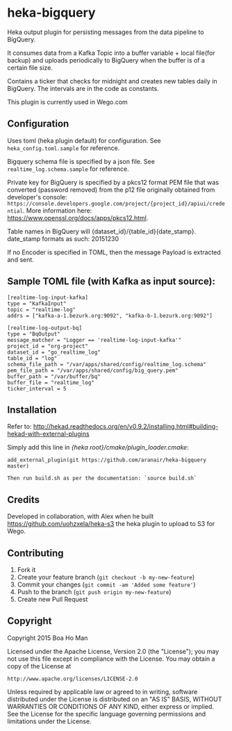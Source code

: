 # heka-bigquery
Heka output plugin for persisting messages from the data pipeline to BigQuery. 

It consumes data from a Kafka Topic into a buffer variable + local file(for backup) and uploads periodically to BigQuery when the buffer is of a certain file size. 

Contains a ticker that checks for midnight and creates new tables daily in BigQuery. The intervals are in the code as constants.

This plugin is currently used in Wego.com


## Configuration
Uses toml (heka plugin default) for configuration. See `heka_config.toml.sample` for reference.

Bigquery schema file is specified by a json file. See `realtime_log.schema.sample` for reference.

Private key for BigQuery is specified by a pkcs12 format PEM file that was converted (password removed) from the p12 file originally obtained from developer's console: `https://console.developers.google.com/project/{project_id}/apiui/credential`. More information here: https://www.openssl.org/docs/apps/pkcs12.html.

Table names in BigQuery will {dataset_id}/{table_id}{date_stamp}. date_stamp formats as such: 20151230

If no Encoder is specified in TOML, then the message Payload is extracted and sent.

## Sample TOML file (with Kafka as input source):

```
[realtime-log-input-kafka]
type = "KafkaInput"
topic = "realtime-log"
addrs = ["kafka-a-1.bezurk.org:9092", "kafka-b-1.bezurk.org:9092"]

[realtime-log-output-bq]
type = "BqOutput"
message_matcher = "Logger == 'realtime-log-input-kafka'"
project_id = "org-project"
dataset_id = "go_realtime_log"
table_id = "log"
schema_file_path = "/var/apps/shared/config/realtime_log.schema"
pem_file_path = "/var/apps/shared/config/big_query.pem"
buffer_path = "/var/buffer/bq"
buffer_file = "realtime_log"
ticker_interval = 5
```

## Installation

Refer to: http://hekad.readthedocs.org/en/v0.9.2/installing.html#building-hekad-with-external-plugins

Simply add this line in _{heka root}/cmake/plugin_loader.cmake_:

```
add_external_plugin(git https://github.com/aranair/heka-bigquery master)

Then run build.sh as per the documentation: `source build.sh`
```
## Credits

Developed in collaboration, with Alex when he built https://github.com/uohzxela/heka-s3 the heka plugin to upload to S3 for Wego.

## Contributing

1. Fork it
2. Create your feature branch (`git checkout -b my-new-feature`)
3. Commit your changes (`git commit -am 'Added some feature'`)
4. Push to the branch (`git push origin my-new-feature`)
5. Create new Pull Request

## Copyright

Copyright 2015 Boa Ho Man

Licensed under the Apache License, Version 2.0 (the "License");
you may not use this file except in compliance with the License.
You may obtain a copy of the License at

    http://www.apache.org/licenses/LICENSE-2.0

Unless required by applicable law or agreed to in writing, software
distributed under the License is distributed on an "AS IS" BASIS,
WITHOUT WARRANTIES OR CONDITIONS OF ANY KIND, either express or implied.
See the License for the specific language governing permissions and
limitations under the License.
